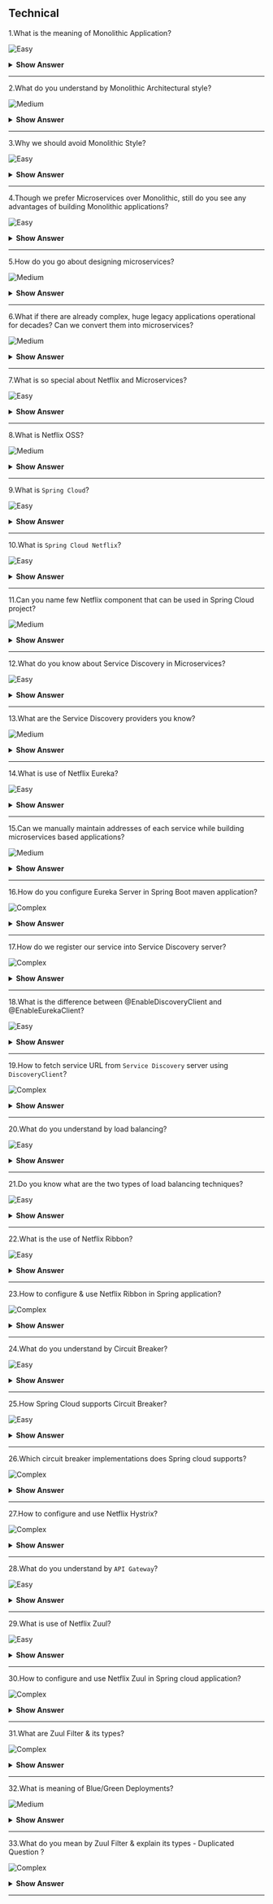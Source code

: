 ## Technical

1.What is the meaning of Monolithic Application?

![Easy](https://raw.githubusercontent.com/revaturelabs/interviewquestions/aef8eff919a3b083089641381ed9a9101ed21fba/ComplexityTags/simple%20(2).svg)

<details markdown="1"> <summary> <b> Show Answer </b> </summary>

<blockquote markdown="1"> 
    
- When all the features/functionalities of an application are coupled together in single code base, then that application is termed as Monolithic applications.
	
</blockquote> 

</details>

---

2.What do you understand by Monolithic Architectural style?

![Medium](https://raw.githubusercontent.com/revaturelabs/interviewquestions/aef8eff919a3b083089641381ed9a9101ed21fba/ComplexityTags/Medium%20(2).svg)

<details markdown="1"> <summary> <b> Show Answer </b> </summary>

<blockquote markdown="1"> 
    
- `Monolithic Architectural Style` is traditional software development style.
- It is built as a unified one code base unit that is self-contained and independent from other applications.
- In Monolithic style code is tightly coupled and servers all of the business concerns together.
- To make a change to Monolithic of application requires update to entire stack by accessing the code base and building and deploying an updated version of the service-side interface.
- This leads to changes/updates restrictive and time-consuming.
	
</blockquote> 

</details>

---

3.Why we should avoid Monolithic Style? 

![Easy](https://raw.githubusercontent.com/revaturelabs/interviewquestions/aef8eff919a3b083089641381ed9a9101ed21fba/ComplexityTags/simple%20(2).svg)

<details markdown="1"> <summary> <b> Show Answer </b> </summary>

<blockquote markdown="1"> 
    
  - There are many drawbacks of using Monolithic Style as listed below-
  - **Slower development speed**  due to large, complex monolithic application.
  - We **can’t scale individual components**.
  - As application evolves & become complex, **making changes are often expensive and time-consuming**.
  - Small change in monolithic application requires the **redeployment of the entire project**.
  - **Difficult to change framework/language** hence barrier to technology adoption.
  - Developer are **constrained by the technologies already used** in the monolith.
  - Due to one **smallest error the entire applications can be down and unavailable**.
</blockquote> 

</details>

---

4.Though we prefer Microservices over Monolithic, still do you see any advantages of building Monolithic applications?

![Easy](https://raw.githubusercontent.com/revaturelabs/interviewquestions/aef8eff919a3b083089641381ed9a9101ed21fba/ComplexityTags/simple%20(2).svg)

<details markdown="1"> <summary> <b> Show Answer </b> </summary>

<blockquote markdown="1"> 
    
  - Yes there are too few advantages of Monolithic applications as listed below-
  - One code base, it is **easier to develop**.
  - Single build unit makes **deployment easier**.
  - **Better performance** due to centralized code base.
  - **Simplified end-to-end testing** due to single, centralized unit.
  - **Easy debugging** to locate application issues.
  - **Cost of hosting** is less compared to microservices style.
	
</blockquote> 

</details>

---

5.How do you go about designing microservices?

![Medium](https://raw.githubusercontent.com/revaturelabs/interviewquestions/aef8eff919a3b083089641381ed9a9101ed21fba/ComplexityTags/Medium%20(2).svg)

<details markdown="1"> <summary> <b> Show Answer </b> </summary>

<blockquote markdown="1"> 
    
- Microservices is an architecture style to build large scale applications that can be scaled up independently.
- In a microservice architecture design, we divide an application into suite of small services, each running in its own process and communicating with lightweight mechanisms, often an HTTP resource API.
- These services are built around business capabilities and independently deployable by fully automated deployment process.
- There is a bare minimum of centralized management of these services, which may be written in different programming languages and use different data storage technologies.
- Each service runs a unique process and manages its database.
- A service can generate alerts, log data, support user interfaces (UIs), handle user identification or authentication, and perform various other tasks.
	
</blockquote>

</details>

---
	
6.What if there are already complex, huge legacy applications operational for decades? Can we convert them into microservices?

![Medium](https://raw.githubusercontent.com/revaturelabs/interviewquestions/aef8eff919a3b083089641381ed9a9101ed21fba/ComplexityTags/Medium%20(2).svg)

<details markdown="1"> <summary> <b> Show Answer </b> </summary>

<blockquote markdown="1"> 
    
- Top companies in the world for example Amazon, Netflix, Uber, etc., have adopted the microservices architecture(`MSA`) style for developing their applications.
- Over time, these enterprises dismantled their monolithic applications and refactored them into microservice-based architectures.
- Usually, the legacy applications which involved huge capital and way complex at core takes time to slowly migrate to MSA.
- Companies are trying to migrate first the UI or client facing layer to MSA followed by slowly moving towards the core complex layers.
- This has given them scaling advantages, greater business agility, and increased profits.
	
</blockquote> 

</details>

---
7.What is so special about Netflix and Microservices?

![Easy](https://raw.githubusercontent.com/revaturelabs/interviewquestions/aef8eff919a3b083089641381ed9a9101ed21fba/ComplexityTags/simple%20(2).svg)

<details markdown="1"> <summary> <b> Show Answer </b> </summary>

<blockquote markdown="1"> 
    
- Netflix is an organization that pioneered migration into microservices and became a market leader through innovation.
- Beginning In 2012, Netflix began adopting microservices.
- They made the decision to break down their monolithic legacy application into smaller, individual microservices to lower the possibility of system errors and ensure better long-term system stability.
- Switching to a microservices architecture can create exciting opportunities is proven by Netflix.
	
</blockquote> 

</details>

---
	
8.What is Netflix OSS?

![Medium](https://raw.githubusercontent.com/revaturelabs/interviewquestions/aef8eff919a3b083089641381ed9a9101ed21fba/ComplexityTags/Medium%20(2).svg)

<details markdown="1"> <summary> <b> Show Answer </b> </summary>

<blockquote markdown="1"> 
    
- Netflix has created `Open-Source Software (OSS)` for creating microservices application when it was transiting from monolithic application to microservices.
- Netflix decided to contribute these libraries and frameworks to the broader open-source community.
- These libraries and frameworks can be used by anyone who wants to create a microservices application for their business.

</blockquote> 

</details>

---
9.What is `Spring Cloud`?

![Easy](https://raw.githubusercontent.com/revaturelabs/interviewquestions/aef8eff919a3b083089641381ed9a9101ed21fba/ComplexityTags/simple%20(2).svg)

<details markdown="1"> <summary> <b> Show Answer </b> </summary>

<blockquote markdown="1"> 
    
- Just like Spring Framework, Spring Data & Spring Boot, there is another project called Spring Cloud.
- Spring Cloud project help build robust cloud applications and it provides a solution to the commonly encountered patterns when developing a distributed system.
- Spring Cloud project provides tools for developers to quickly build both cloud and microservice-based applications.
	
</blockquote> 

</details>

---
10.What is `Spring Cloud Netflix`?

![Easy](https://raw.githubusercontent.com/revaturelabs/interviewquestions/aef8eff919a3b083089641381ed9a9101ed21fba/ComplexityTags/simple%20(2).svg)

<details markdown="1"> <summary> <b> Show Answer </b> </summary>

<blockquote markdown="1"> 
    
- `Spring Cloud` is divided into a group of sub projects for managing the challenges of development of cloud-based systems.
- `Spring Cloud Netflix` provides Netflix OSS integrations for Spring Boot apps through autoconfiguration and binding to the Spring Environment.
- With a few simple annotations, we can quickly enable and configure the common patterns inside our application and build large distributed systems with various Netflix components.

</blockquote> 

</details>

---
11.Can you name few Netflix component that can be used in Spring Cloud project?

![Medium](https://raw.githubusercontent.com/revaturelabs/interviewquestions/aef8eff919a3b083089641381ed9a9101ed21fba/ComplexityTags/Medium%20(2).svg)

<details markdown="1"> <summary> <b> Show Answer </b> </summary>

<blockquote markdown="1"> 
    
  - We can leverage `Spring Cloud Netflix` project and integrate below Netflix OSS components- 
  - `Netflix Eureka` - This is Service Discovery Server
  - `Netflix Ribbon` - Dynamic Routing and Load Balancer
  - `Netflix Hystrix` -  Circuit Breaker
  - `Netflix Zuul` - API Gateway
	
</blockquote> 

</details>

---
12.What do you know about Service Discovery in Microservices?

![Easy](https://raw.githubusercontent.com/revaturelabs/interviewquestions/aef8eff919a3b083089641381ed9a9101ed21fba/ComplexityTags/simple%20(2).svg)

<details markdown="1"> <summary> <b> Show Answer </b> </summary>

<blockquote markdown="1"> 
    
- Under distributed application development, we have a concept called Service Registration and Service Discovery.
- We have one dedicated server which is responsible for maintaining the registry of all the microservices that have been deployed and removed.
- We can understand it as a lookup service where microservices (clients) can register themselves and discover other registered microservices.
	
</blockquote> 

</details>

---
	
13.What are the Service Discovery providers you know?

![Medium](https://raw.githubusercontent.com/revaturelabs/interviewquestions/aef8eff919a3b083089641381ed9a9101ed21fba/ComplexityTags/Medium%20(2).svg)

<details markdown="1"> <summary> <b> Show Answer </b> </summary>

<blockquote markdown="1"> 
    
- Netflix Eureka or Consul are the two popular Service Discovery providers.

</blockquote> 

</details>

---
14.What is use of Netflix Eureka? 

![Easy](https://raw.githubusercontent.com/revaturelabs/interviewquestions/aef8eff919a3b083089641381ed9a9101ed21fba/ComplexityTags/simple%20(2).svg)

<details markdown="1"> <summary> <b> Show Answer </b> </summary>

<blockquote markdown="1"> 
    
- Netflix Eureka is used as Service Discovery Server.
- Each client microservice need to first register with Eureka server.
- Post registration Eureka server provides metadata such as host, post, and health indicators which allows other microservices to discover it.
- The discovery server expects a regular heartbeat message from each microservice instance.
- If any microservice instance consistently fail to send a heartbeat, then the discovery server will remove the instance from its registry.
- This way Eureka server maintains very stable ecosystem of microservices collaborating with each other.
	
</blockquote> 

</details>

---
15.Can we manually maintain addresses of each service while building microservices based applications?

![Medium](https://raw.githubusercontent.com/revaturelabs/interviewquestions/aef8eff919a3b083089641381ed9a9101ed21fba/ComplexityTags/Medium%20(2).svg)

<details markdown="1"> <summary> <b> Show Answer </b> </summary>

<blockquote markdown="1"> 
    
- No, we don’t have to manually maintain the address of other microservices.
- This is usually one of the key responsibilities of Service Discovery Server.
- Usually, each service instance in microservices based architecture is scaled up and down as per application load.
- Also, we use a virtual host to host the services, especially in the cloud environment.
	
</blockquote> 

</details>

---
16.How do you configure Eureka Server in Spring Boot maven application?

![Complex](https://raw.githubusercontent.com/revaturelabs/interviewquestions/aef8eff919a3b083089641381ed9a9101ed21fba/ComplexityTags/Complex%20(2).svg)

<details markdown="1"> <summary> <b> Show Answer </b> </summary>

<blockquote markdown="1"> 
    
- We have to add below maven dependencies in `pom.xml`
	
```xml
  <dependencies>
	<dependency>
		<groupId>org.springframework.cloud</groupId>
		<artifactId>spring-cloud-dependencies</artifactId>
		<version>Camden.SR6</version>
		<type>pom</type>
		<scope>import</scope>
	</dependency>
	<dependency>
		<groupId>org.springframework.cloud</groupId>
		<artifactId>spring-cloud-starter-eureka-server</artifactId>
	</dependency>
  </dependencies>
	
```
- Configure `Eureka server common port: 8761` inside application.properties file as below-
```
#Port 8761 is the common port for Eureka Servers
server.port=8761

#Indicates whether or not this instance should register its information with eureka server for discovery by others.
#In some cases, you do not want your instances to be discovered whereas you just want do discover other instances.
#Since current app is actual Eureka server hence, we must keep this value as false
eureka.client.register-with-eureka=false

#Indicates whether this client should fetch eureka registry information from eureka server.
#Usually Kept false
eureka.client.fetch-registry=false

#If instance goes down what shall be done? in production we must have multiple instances of the eureka server running that is controlled using below property
#eureka.server.maxThreadsForPeerReplication=0

eureka.server.max-threads-for-peer-replication=0

#When the registry starts, it will complain (with a stack trace) that there are no replica nodes to which the registry can connect.In a production environment,you will want more than one instance of the registry.For our simple purposes, however, it suffices to disable the relevant logging.
#logging.level.com.netflix.eureka=OFF
#logging.level.com.netflix.discovery=OFF
#https://cloud.spring.io/spring-cloud-static/Dalston.SR5/multi/multi__appendix_compendium_of_configuration_properties.html
	
```
- Annotate the Spring Boot application main class with @EnableEurekaServer annotation-

```java
import org.springframework.boot.SpringApplication;
import org.springframework.boot.autoconfigure.SpringBootApplication;
import org.springframework.cloud.netflix.eureka.server.EnableEurekaServer;

@SpringBootApplication
@EnableEurekaServer
public class EurekaServerApplication {
	public static void main(String[] args) {
		SpringApplication.run(EurekaServerApplication.class, args);
	}
}
```
- Check Browser for Registry Server on http://localhost:8761/

</blockquote> 

</details>

---
17.How do we register our service into Service Discovery server?

![Complex](https://raw.githubusercontent.com/revaturelabs/interviewquestions/aef8eff919a3b083089641381ed9a9101ed21fba/ComplexityTags/Complex%20(2).svg)

<details markdown="1"> <summary> <b> Show Answer </b> </summary>

<blockquote markdown="1"> 

- Ensure the Service Discovery server is up and running, assuming it’s running locally on port 8761 [http://localhost:8761/]
- Now, we have to add required maven dependencies in `pom.xml`-
```xml
  <dependencies>
	<dependency>
		<groupId>org.springframework.cloud</groupId>
		<artifactId>spring-cloud-dependencies</artifactId>
		<version>Camden.SR6</version>
		<type>pom</type>
		<scope>import</scope>
	</dependency>
	<dependency>
		<groupId>org.springframework.cloud</groupId>
		<artifactId>spring-cloud-starter-eureka-server</artifactId>
	</dependency>
  </dependencies>
```
- Set below properties inside application.properties file-

```
#When Eureka server is configured with multiple zones we define them, in simple case we can keep it as default
eureka.client.serviceUrl.defaultZone=http://localhost:8761/eureka

#In Eureka each service is identified by unique Id, it’s our choice to keep id as we like, e.g., combination of `serviceName:port` uniquely identifies each service.
eureka.instance.instanceId=${spring.application.name}:${server.port}

#Our service names
spring.application.name=my-producer

#Our service port number
spring.port=8080

```
- Annotate the Spring Boot application main class with @EnableDiscoveryClient annotation-

```java
import org.springframework.boot.SpringApplication;
import org.springframework.boot.autoconfigure.SpringBootApplication;
import org.springframework.cloud.client.discovery.EnableDiscoveryClient;

//@EnableDiscoveryClient will register discovery service using the jar available in class path like Consul, Eureka, Kubernetes.
//@EnableDiscoveryClient lives in spring-cloud-commons and picks the implementation on the class path.
//@EnableEurekaClient lives in spring-cloud-Netflix and only works for Eureka.If eureka is on your class path, they are effectively the same.

@SpringBootApplication
@EnableDiscoveryClient
public class ProducerEureka2 {
	public static void main(String[] args) {
		SpringApplication.run(ProducerEureka2.class, args);
	}
}
```

- Launch application and verify the service with name `my-producer:8080` is visible on Service Discovery dashboard at http://localhost:8761/

</blockquote> 

</details>

---

18.What is the difference between @EnableDiscoveryClient and @EnableEurekaClient?

![Easy](https://raw.githubusercontent.com/revaturelabs/interviewquestions/aef8eff919a3b083089641381ed9a9101ed21fba/ComplexityTags/simple%20(2).svg)

<details markdown="1"> <summary> <b> Show Answer </b> </summary>

<blockquote markdown="1"> 
    
- There are multiple implementations of "Discovery Service" (Eureka, Consul, Zookeeper).
- `@EnableDiscoveryClient` will register discovery service using the jar available in class path like Consul, Eureka, Kubernetes.
- `@EnableDiscoveryClient` lives in `spring-cloud-commons` and picks the implementation on the class path.
- `@EnableEurekaClient` lives in `spring-cloud-Netflix` and only works for Eureka.
- If eureka is on your class path, they are effectively the same.
</blockquote> 

</details>

---

19.How to fetch service URL from `Service Discovery` server using `DiscoveryClient`?

![Complex](https://raw.githubusercontent.com/revaturelabs/interviewquestions/aef8eff919a3b083089641381ed9a9101ed21fba/ComplexityTags/Complex%20(2).svg)

<details markdown="1"> <summary> <b> Show Answer </b> </summary>

<blockquote markdown="1"> 
    
- To fetch service URL from Service Discovery server we will inject `org.springframework.cloud.client.discovery.DiscoveryClient` in our service/controller layer.
- `DiscoveryClient` represents operations commonly available to Discovery service such as Netflix Eureka or Consul.
- One service might be registered with same name on multiple ports hence we first need to get list of its all instances using `getInstances(String)` method of `DiscoveryClient`.
- We can then choose any of the retrieved instances and invoke get the service's base URL using getUri() method as shown below-
  
```java
	StringBuilder responseText = new StringBuilder();
	List<ServiceInstance> instances = discoveryClient.getInstances("employee-producer");
		for (int i = 0; i < instances.size(); i++) {
			System.out.println("[" + i + "]  -->  " + instances.get(i).getUri();
			responseText.append("\n[" + i + "]  -->  " + instances.get(i).getUri();
		}
		System.out.println("Using the first producer service got from DiscoveryClient:" + instances.get(0).getUri();
		responseText.append("\n\n\nUsing the first service:\n" + instances.get(0).getUri();
		ServiceInstance serviceInstance = instances.get(0);
		String baseUrl = serviceInstance.getUri().toString();
		baseUrl = baseUrl + "/employee";
```

</blockquote> 

</details>

---

20.What do you understand by load balancing?

![Easy](https://raw.githubusercontent.com/revaturelabs/interviewquestions/aef8eff919a3b083089641381ed9a9101ed21fba/ComplexityTags/simple%20(2).svg)

<details markdown="1"> <summary> <b> Show Answer </b> </summary>

<blockquote markdown="1"> 
    
- It is the process of distributing a set of requests or tasks over a set of resources, with the intention of making their overall processing more efficient.
  
</blockquote> 

</details>

---

21.Do you know what are the two types of load balancing techniques?

![Easy](https://raw.githubusercontent.com/revaturelabs/interviewquestions/aef8eff919a3b083089641381ed9a9101ed21fba/ComplexityTags/simple%20(2).svg)

<details markdown="1"> <summary> <b> Show Answer </b> </summary>

<blockquote markdown="1"> 
    
- Yes, there is client and server-side load balancing.
- In server-side load balancing, the clients call an intermediate reverse proxy server, which then decides which instance of the actual server or microservice) will get call.
- In client-side load balancing, the clients call an intermediate server (the API gateway - e.g., Zuul, configured with a load-balancer - e.g., Ribbon and a discovery server - e.g.Eureka), which then decides which instance of the microservice to call.
 
</blockquote> 

</details>

---
22.What is the use of Netflix Ribbon?

![Easy](https://raw.githubusercontent.com/revaturelabs/interviewquestions/aef8eff919a3b083089641381ed9a9101ed21fba/ComplexityTags/simple%20(2).svg)

<details markdown="1"> <summary> <b> Show Answer </b> </summary>

<blockquote markdown="1"> 
    
- Netflix Ribbon is a Part of Netflix Open-Source Software (Netflix OSS).
- This library provides client-side load balancing.
- It automatically interacts with Netflix Service Discovery (Eureka) because it is a member of the Netflix family.
  
</blockquote> 

</details>

---
23.How to configure & use Netflix Ribbon in Spring application?

![Complex](https://raw.githubusercontent.com/revaturelabs/interviewquestions/aef8eff919a3b083089641381ed9a9101ed21fba/ComplexityTags/Complex%20(2).svg)

<details markdown="1"> <summary> <b> Show Answer </b> </summary>

<blockquote markdown="1"> 
    
- Ensure the Service Discovery Eureka server is up and running, assuming it’s running locally on port 8761 [http://localhost:8761/].
- Ensure you have multiple instances of one service already registered on Eureka with unique ids as `serviceName:portNo` e.g., `my-service:8080`, `my-service:7070` & `my-service:9090`.
- For using Netflix Ribbon, we need to add below one additional dependency inside pom.xml file along with usual dependencies-

```xml
<dependencies>
	<dependency>
		<groupId>org.springframework.cloud</groupId>
		<artifactId>spring-cloud-dependencies</artifactId>
		<version>Camden.SR6</version>
		<type>pom</type>
		<scope>import</scope>
	</dependency>
	<dependency>
		<groupId>org.springframework.cloud</groupId>
		<artifactId>spring-cloud-starter-eureka-server</artifactId>
	</dependency>
	<dependency>
		<groupId>org.springframework.cloud</groupId>
		<artifactId>spring-cloud-starter-ribbon</artifactId>
	</dependency>
</dependencies>
```
- To use client-side load balancer we will inject `org.springframework.cloud.client.loadbalancer.LoadBalancerClient` in our service/controller layer.
- With the help of LoadBalancerClient object we will fetch service url as below-
```java
		StringBuilder responseText = new StringBuilder();
		ServiceInstance serviceInstance = loadBalancer.choose("my-service");
		System.out.println("Using the only producer service got from LoadBalancerClient:" + serviceInstance.getUri();
		responseText.append("Using the only producer service got from LoadBalancerClient:\n" + serviceInstance.getUri();
		String baseUrl = serviceInstance.getUri().toString();
		baseUrl = baseUrl + "/employee";
```
- Once the service URL is retrieved, we will invoke service normally (e.g., using RestTemplate)

</blockquote> 

</details>

---
24.What do you understand by Circuit Breaker?

![Easy](https://raw.githubusercontent.com/revaturelabs/interviewquestions/aef8eff919a3b083089641381ed9a9101ed21fba/ComplexityTags/simple%20(2).svg)

<details markdown="1"> <summary> <b> Show Answer </b> </summary>

<blockquote markdown="1"> 
    
- Circuit Breaker is a design pattern used in software development.
- It is used to detect failures and encapsulates the logic of preventing a failure from constantly recurring, during maintenance, temporary external system failure or unexpected system difficulties.
- The Circuit Breaker design pattern stops sending the request to the service which is not working or taking too long to respond.
- Circuit Breaker aims in building fault-tolerant and resilient systems.
</blockquote> 

</details>

---
25.How Spring Cloud supports Circuit Breaker?

![Easy](https://raw.githubusercontent.com/revaturelabs/interviewquestions/aef8eff919a3b083089641381ed9a9101ed21fba/ComplexityTags/simple%20(2).svg)

<details markdown="1"> <summary> <b> Show Answer </b> </summary>

<blockquote markdown="1"> 
    
- Spring Cloud’s Circuit Breaker library provides an implementation of the Circuit Breaker pattern.
- When we wrap a method call in a circuit breaker, Spring Cloud Circuit Breaker watches for failing calls to that method.
- In case failure occurs, Spring Cloud Circuit Breaker opens the circuit so that subsequent calls automatically fail.
- While the circuit is open, Spring Cloud Circuit Breaker redirects calls to our specified `fallback method`.
	
</blockquote> 

</details>

---
26.Which circuit breaker implementations does Spring cloud supports?

![Complex](https://raw.githubusercontent.com/revaturelabs/interviewquestions/aef8eff919a3b083089641381ed9a9101ed21fba/ComplexityTags/Complex%20(2).svg)

<details markdown="1"> <summary> <b> Show Answer </b> </summary>

<blockquote markdown="1"> 
    
- Spring Cloud Circuit Breaker supports many different circuit breaker implementations including, Resilience4J, Netflix Hystrix, Sentinal, and Spring Retry etc.
</blockquote> 

</details>

---

27.How to configure and use Netflix Hystrix?

![Complex](https://raw.githubusercontent.com/revaturelabs/interviewquestions/aef8eff919a3b083089641381ed9a9101ed21fba/ComplexityTags/Complex%20(2).svg)

<details markdown="1"> <summary> <b> Show Answer </b> </summary>

<blockquote markdown="1"> 

- Ensure the Service Discovery Eureka server is up and running, assuming it’s running locally on port 8761 [http://localhost:8761/].
- For using Netflix Hystrix, we need to add below additional dependency inside pom.xml file along with usual dependencies under the service provider end -

```xml
<dependencies>
	<dependency>
		<groupId>org.springframework.cloud</groupId>
		<artifactId>spring-cloud-dependencies</artifactId>
		<version>Camden.SR6</version>
		<type>pom</type>
		<scope>import</scope>
	</dependency>
	<dependency>
		<groupId>org.springframework.cloud</groupId>
		<artifactId>spring-cloud-starter-eureka-server</artifactId>
	</dependency>
	<dependency>
		<groupId>org.springframework.cloud</groupId>
		<artifactId>spring-cloud-starter-hystrix</artifactId>
	</dependency>
</dependencies>
```
- In the service provider side, we need to mark the target method as `@HystrixCommand` where circuit breaker will be enabled.
- We also need to mention fallback Method attribute which is our handler method invoked in case the target method execution fails.
  
```java
import org.springframework.web.bind.annotation.GetMapping;
import org.springframework.web.bind.annotation.RestController;
import com.revature.model.Employee;
import com.netflix.hystrix.contrib.javanica.annotation.HystrixCommand;

@RestController
public class ProducerController {
	@GetMapping(value = "/info")
	public String getAllTodos() {
		return "This is 'employee-producer-eureka-ribbon-hystrix4' service";
	}
	@GetMapping(value = "/employee")
	@HystrixCommand(fallbackMethod = "getDataFallBack")
	public Employee firstPage() {
		Employee emp = new Employee();
		emp.setName("A");
		if (emp.getName().equalsIgnoreCase("A")
			throw new RuntimeException();
		return emp;
	}
	public Employee getDataFallBack() {
		Employee emp = new Employee();
		emp.setName("fallback-emp1");
		emp.setDesignation("fallback-manager");
		emp.setEmpId("fallback-1");
		emp.setSalary(0);
		return emp;
	}
}
```
- Annotate the Spring Boot application main class with additional @EnableCircuitBreaker annotation-

```java
import org.springframework.boot.SpringApplication;
import org.springframework.boot.autoconfigure.SpringBootApplication;
import org.springframework.cloud.client.circuitbreaker.EnableCircuitBreaker;
import org.springframework.cloud.client.discovery.EnableDiscoveryClient;

@SpringBootApplication
@EnableCircuitBreaker
@EnableDiscoveryClient
public class ProducerEurekaHystrix {
	public static void main(String[] args) {
		SpringApplication.run(ProducerEurekaHystrix.class, args);
	}
}

```
</blockquote> 

</details>

---
28.What do you understand by `API Gateway`?

![Easy](https://raw.githubusercontent.com/revaturelabs/interviewquestions/aef8eff919a3b083089641381ed9a9101ed21fba/ComplexityTags/simple%20(2).svg)

<details markdown="1"> <summary> <b> Show Answer </b> </summary>

<blockquote markdown="1"> 
    
- In simple term, the API Gateway is responsible to take requests and redirects them to the right service.
- We can expose multiple services (REST, SOAP, etc.) through a single API Gateway.
- We can create micro-services to implement our business logic and expose them to external users/system by publishing those service as an API in an API Gateway.
- Apart from simple routing API Gateway, also provide various other features like-
  - Security (User authentication & authorization)
  - Throttling management
  - Reporting
  - Traffic monitoring
  - API documentation
  - Rate Limiting
  - Caching
  - Versioning
  - Routing
	
</blockquote> 

</details>

---
29.What is use of Netflix Zuul?

![Easy](https://raw.githubusercontent.com/revaturelabs/interviewquestions/aef8eff919a3b083089641381ed9a9101ed21fba/ComplexityTags/simple%20(2).svg)

<details markdown="1"> <summary> <b> Show Answer </b> </summary>

<blockquote markdown="1"> 
    
- Netflix Zuul is an API Gateway server.
- Zuul Server dynamically routes the requests to the respective backend microservice application.
- For Example, all request starting with /api/account are mapped to account service and those starting with /api/sales are mapped to the sales service.
- It works as a front door for all the requests.
- Zuul is built to enable dynamic routing, monitoring, resiliency, and security.
- Zuul is a JVM-based router and server-side load balancer from Netflix.
</blockquote> 

</details>

---
30.How to configure and use Netflix Zuul in Spring cloud application?

![Complex](https://raw.githubusercontent.com/revaturelabs/interviewquestions/aef8eff919a3b083089641381ed9a9101ed21fba/ComplexityTags/Complex%20(2).svg)

<details markdown="1"> <summary> <b> Show Answer </b> </summary>

<blockquote markdown="1"> 
    
- Zuul is a JVM-based router and server-side load balancer from Netflix.
- Ensure the Service Discovery Eureka server is up and running, assuming it’s running locally on port 8761 [http://localhost:8761/].
- We need to create separate service for API Gateway by adding one additional dependency inside pom.xml file along with usual dependencies-

```xml
<dependencies>
	<dependency>
		<groupId>org.springframework.cloud</groupId>
		<artifactId>spring-cloud-dependencies</artifactId>
		<version>Camden.SR6</version>
		<type>pom</type>
		<scope>import</scope>
	</dependency>
	<dependency>
		<groupId>org.springframework.cloud</groupId>
		<artifactId>spring-cloud-starter-eureka-server</artifactId>
	</dependency>
	<dependency>
		<groupId>org.springframework.cloud</groupId>
		<artifactId>spring-cloud-starter-zuul</artifactId>
	</dependency>
</dependencies>
```
- We need to create Zuul filters (i.e., PreFilter, PostFilter, RouteFilter, ErrorFilter)  by extending `com.netflix.zuul.ZuulFilter` .
- Set zuul routes properties inside application.properties file-

```
#All requests http://localhost:8079/product-producer/ will be diverted to this resource http://localhost:10000/info
zuul.routes.product-producer.url=http://localhost:10000/info
eureka.client.serviceUrl.defaultZone=http://localhost:8761/eureka
server.port=8079
```
- Annotate the Spring Boot application main class with @EnableZuulProxy annotation-

```java
import org.springframework.boot.SpringApplication;
import org.springframework.boot.autoconfigure.SpringBootApplication;
import org.springframework.cloud.client.discovery.EnableDiscoveryClient;
import org.springframework.cloud.netflix.zuul.EnableZuulProxy;
import org.springframework.context.annotation.Bean;
import com.revature.filter.ErrorFilter;
import com.revature.filter.PostFilter;
import com.revature.filter.PreFilter;
import com.revature.filter.RouteFilter;

@SpringBootApplication
@EnableDiscoveryClient
@EnableZuulProxy
public class EmployeeZuulGatwayApplication {
	public static void main(String[] args) {
		SpringApplication.run(EmployeeZuulGatwayApplication.class, args);
	}
	@Bean
	public PreFilter preFilter() {
		return new PreFilter();
	}
	@Bean
	public PostFilter postFilter() {
		return new PostFilter();
	}
	@Bean
	public ErrorFilter errorFilter() {
		return new ErrorFilter();
	}
	@Bean
	public RouteFilter routeFilter() {
		return new RouteFilter();
	}
}
```
- Now all the requests to http://localhost:8079/product-producer/ will be diverted to this resource http://localhost:10000/info due to Zuul routing.

</blockquote> 

</details>

---
31.What are Zuul Filter & its types?

![Complex](https://raw.githubusercontent.com/revaturelabs/interviewquestions/aef8eff919a3b083089641381ed9a9101ed21fba/ComplexityTags/Complex%20(2).svg)

<details markdown="1"> <summary> <b> Show Answer </b> </summary>

<blockquote markdown="1"> 
    
- Netflix Zuul mainly comprises of four types of filters.
- Filter enable us to intercept the traffic in different timeline of the request processing.
- We can add any number of filters for a particular url pattern.
  - `Pre filters` – Invoked before the request is routed.
  - `Post filters` – Invoked after the request has been routed.
  - `Route filters` – Used to route the request.
  - `Error filters` – Invoked when an error occurs while handling the request.
	
</blockquote> 

</details>

---
32.What is meaning of Blue/Green Deployments?

![Medium](https://raw.githubusercontent.com/revaturelabs/interviewquestions/aef8eff919a3b083089641381ed9a9101ed21fba/ComplexityTags/Medium%20(2).svg)

<details markdown="1"> <summary> <b> Show Answer </b> </summary>

<blockquote markdown="1"> 
    
- A blue/green deployment is an application deployment strategy.
- First, we create two separate, but identical environments.
- One environment (blue) is running the current application version and one environment (green) is running the new application version.
- Using a blue/green deployment strategy increases application availability and reduces deployment risk by simplifying the rollback process if a deployment fails.
- Once testing has been completed on the green environment, live application traffic is directed to the green environment and the blue environment is deprecated.
	
</blockquote> 

</details>

---
33.What do you mean by Zuul Filter & explain its types - Duplicated Question ?

![Complex](https://raw.githubusercontent.com/revaturelabs/interviewquestions/aef8eff919a3b083089641381ed9a9101ed21fba/ComplexityTags/Complex%20(2).svg)

<details markdown="1"> <summary> <b> Show Answer </b> </summary>

<blockquote markdown="1"> 
    
- Netflix Zuul mainly comprises of four types of filters.
- Filter enable us to intercept the traffic in different timeline of the request processing.
- We can add any number of filters for a particular url pattern.
  - `Pre filters` – Invoked before the request is routed.
  - `Post filters` – Invoked after the request has been routed.
  - `Route filters` – Used to route the request.
  - `Error filters` – Invoked when an error occurs while handling the request.
	
</blockquote> 

</details>

---